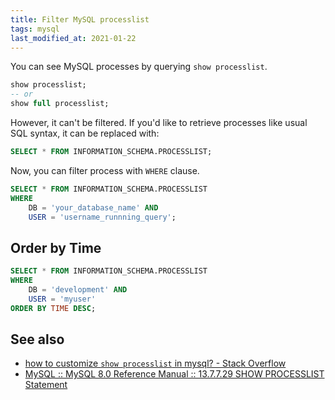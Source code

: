 ```yaml
---
title: Filter MySQL processlist
tags: mysql
last_modified_at: 2021-01-22
---
```


You can see MySQL processes by querying `show processlist`.

```sql
show processlist;
-- or
show full processlist;
```

However, it can't be filtered. If you'd like to retrieve processes like usual SQL syntax, it can be replaced with:

```sql
SELECT * FROM INFORMATION_SCHEMA.PROCESSLIST;
```

Now, you can filter process with `WHERE` clause.

```sql
SELECT * FROM INFORMATION_SCHEMA.PROCESSLIST
WHERE
    DB = 'your_database_name' AND
    USER = 'username_runnning_query';
```

## Order by Time

```sql
SELECT * FROM INFORMATION_SCHEMA.PROCESSLIST
WHERE
    DB = 'development' AND
    USER = 'myuser'
ORDER BY TIME DESC;
```

## See also

* [how to customize `show processlist` in mysql? - Stack Overflow](https://stackoverflow.com/questions/929612/how-to-customize-show-processlist-in-mysql)
* [MySQL :: MySQL 8.0 Reference Manual :: 13.7.7.29 SHOW PROCESSLIST Statement](https://dev.mysql.com/doc/refman/8.0/en/show-processlist.html)
